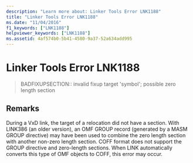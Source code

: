 ```yaml
---
description: "Learn more about: Linker Tools Error LNK1188"
title: "Linker Tools Error LNK1188"
ms.date: "11/04/2016"
f1_keywords: ["LNK1188"]
helpviewer_keywords: ["LNK1188"]
ms.assetid: 4af574b0-5b41-4580-9a37-52a634add995
---
```

# Linker Tools Error LNK1188

> BADFIXUPSECTION:: invalid fixup target 'symbol'; possible zero length section

## Remarks

During a VxD link, the target of a relocation did not have a section. With LINK386 (an older version), an OMF GROUP record (generated by a MASM GROUP directive) may have been used to combine the zero length section with another non-zero length section. COFF format does not support the GROUP directive and zero-length sections. When LINK automatically converts this type of OMF objects to COFF, this error may occur.
